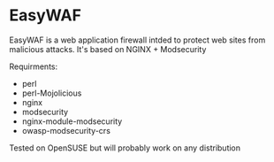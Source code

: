 # EasyWAF

EasyWAF is a web application firewall intded to protect web sites from malicious attacks.
It's based on NGINX + Modsecurity 

Requirments:
* perl
* perl-Mojolicious
* nginx
* modsecurity
* nginx-module-modsecurity
* owasp-modsecurity-crs

Tested on OpenSUSE but will probably work on any distribution


